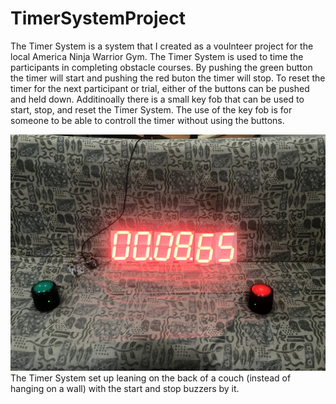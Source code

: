 # TimerSystemProject

The Timer System is a system that I created as a voulnteer project for the local America Ninja Warrior Gym. The Timer System is used to time the participants in completing obstacle courses. By pushing the green button the timer will start and pushing the red buton the timer will stop. To reset the timer for the next participant or trial, either of the buttons can be pushed and held down. Additinoally there is a small key fob that can be used to start, stop, and reset the Timer System. The use of the key fob is for someone to be able to controll the timer without using the buttons. <br />

![Timer System with the start and stop buzzers](https://github.com/zgreenberg02/TimerSystemProject/blob/master/Images/TimerSystem.jpg?raw=true)
The Timer System set up leaning on the back of a couch (instead of hanging on a wall) with the start and stop buzzers by it.
